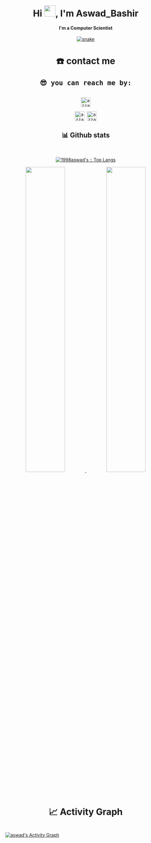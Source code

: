 <div align="center">
<h1 align="center">Hi <img width="35" src="https://github.com/aswad98/aswad98/main/resources/img/waving.gif">, I'm Aswad_Bashir</h1>
<h4 align="center">I'm a Computer Scientist</h4>
</div>

<div align="center">
  <a href="https://1999azzar.github.io/1999AZZAR/">
  <img  src="https://github.com/aswad98/aswad98/main/resources/img/grid-snake.svg"
       alt="snake" /></a>
</div>

<div>
  <h1 align="center">☎️ contact me</h1>
<div>
  <samp>
    <h2 align="center">😎 you can reach me by:</h2>
    <p align="center">
      <br/>
      <a href="https://www.facebook.com/chentoo.bhatti/" target="blank"><img align="center"
         src="https://img.shields.io/badge/facebook-4267B2.svg?style=for-the-badge&logo=facebook&logoColor=white"
         alt="azzar" height="30"/></a>
    </p>
  <p align="center">
      <a href="https://wa.me/+923107033359" target="blank"><img align="center"
         src="https://img.shields.io/badge/whatsapp-4B7F1.svg?style=for-the-badge&logo=whatsapp&logoColor=white"
         alt="azzar" height="30"/></a>
      <a href="https://twitter.com/aswad_bashir2" target="blank"><img align="center"
         src="https://img.shields.io/badge/twitter-1DA1F2.svg?style=for-the-badge&logo=twittehttps://github.com/1999AZZAR/1999AZZAR/blob/main/resources/img/waving.gifr&logoColor=white"
         alt="azzar" height="30"/></a>
      <br>
    </p>
  </samp>
</div>
</div>

<div> 
  <div>
    <div>
    <h2 align="center"> 📊 Github stats </h2>
      </div>
      <br/>
        <p align="center">
          <a href="https://github.com/aswad98">
          <img src="https://github-readme-stats.vercel.app/api/top-langs/?username=aswad98&langs_count=6&theme=gruvbox&layout=compact&hide_border=true" alt="1998aswad's :: Top Langs" /></a>
        </p>
        <p align="center">
          <a href="https://github.com/aswad98">
          <img width="49.5%" src="https://github-readme-stats.vercel.app/api?username=aswad98&show_icons=true&theme=gruvbox&hide_border=true" />
          <img width="49.5%" src="https://github-readme-streak-stats.herokuapp.com/?user=aswad98&theme=gruvbox&hide_border=true" />
          </a>
       </p>
     <br>
  </div>    
</div>

<div>
  <div>
  <h1 align="center">📈 Activity Graph</h1>
    </div>
  <br/>
<a href="https://github.com/aswad98/github-readme-activity-graph"><img alt="aswad's Activity Graph" src="https://activity-graph.herokuapp.com/graph/?username=aswad98&bg_color=000&color=fff&line=00E676&point=fff&hide_border=true" /></a>
</div>



